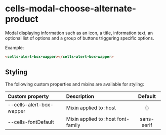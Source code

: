 # cells-modal-choose-alternate-product

Modal displaying information such as an icon, a title, information text, an optional list of options and a group of buttons triggering specific options.

Example:
```html
<cells-alert-box-wapper></cells-alert-box-wapper>
```

## Styling

The following custom properties and mixins are available for styling:

| Custom property | Description     | Default        |
|:----------------|:----------------|:--------------:|
| --cells-alert-box-wapper  | Mixin applied to :host     | {}  |
| --cells-fontDefault  | Mixin applied to :host font-family    | sans-serif  |

